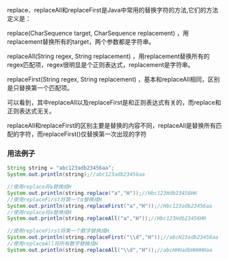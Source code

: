 replace、replaceAll和replaceFirst是Java中常用的替换字符的方法,它们的方法定义是：

replace(CharSequence target, CharSequence replacement) ，用replacement替换所有的target，两个参数都是字符串。

replaceAll(String regex, String replacement) ，用replacement替换所有的regex匹配项，regex很明显是个正则表达式，replacement是字符串。

replaceFirst(String regex, String replacement) ，基本和replaceAll相同，区别是只替换第一个匹配项。

可以看到，其中replaceAll以及replaceFirst是和正则表达式有关的，而replace和正则表达式无关。

replaceAll和replaceFirst的区别主要是替换的内容不同，replaceAll是替换所有匹配的字符，而replaceFirst()仅替换第一次出现的字符

### 用法例子

```java
String string = "abc123adb23456aa";
System.out.println(string);//abc123adb23456aa

//使用replace将a替换成H
System.out.println(string.replace("a","H"));//Hbc123Hdb23456HH
//使用replaceFirst将第一个a替换成H
System.out.println(string.replaceFirst("a","H"));//Hbc123adb23456aa
//使用replace将a替换成H
System.out.println(string.replaceAll("a","H"));//Hbc123Hdb23456HH

//使用replaceFirst将第一个数字替换成H
System.out.println(string.replaceFirst("\\d","H"));//abcH23adb23456aa
//使用replaceAll将所有数字替换成H
System.out.println(string.replaceAll("\\d","H"));//abcHHHadbHHHHHaa
```
